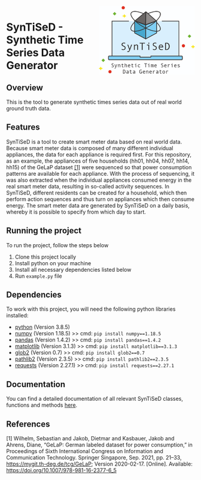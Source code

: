 <img align="right" src="Resources/Images/SynTiSeD_Logo.jpeg" width="256"/>


# SynTiSeD - Synthetic Time Series Data Generator

## Overview
This is the tool to generate synthetic times series data out of real world ground truth data.

## Features
SynTiSeD is a tool to create smart meter data based on real world data. Because smart meter data is composed of many different individual appliances, the data for each appliance is required first. For this repository, as an example, the appliances of five households (hh01, hh04, hh07, hh14, hh15) of the GeLaP dataset [[1]](#1) were sequenced so that power consumption patterns are available for each appliance. With the process of sequencing, it was also extracted when the individual appliances consumed energy in the real smart meter data, resulting in so-called activity sequences. In SynTiSeD, different residents can be created for a household, which then perform action sequences and thus turn on appliances which then consume energy. The smart meter data are generated by SynTiSeD on a daily basis, whereby it is possible to specify from which day to start.


## Running the project
To run the project, follow the steps below
1. Clone this project locally
2. Install python on your machine 
3. Install all necessary dependencies listed below
4. Run `example.py` file

## Dependencies
To work with this project, you will need the following python libraries installed:

- [python](https://www.python.org/) (Version 3.8.5)
- [numpy](https://numpy.org/) (Version 1.18.5) >> cmd: `pip install numpy==1.18.5`
- [pandas](https://pandas.pydata.org/) (Version 1.4.2) >> cmd: `pip install pandas==1.4.2`
- [matplotlib](https://matplotlib.org/) (Version 3.1.3) >> cmd: `pip install matplotlib==3.1.3`
- [glob2](https://pypi.org/project/glob2/) (Version 0.7)  >> cmd: `pip install glob2==0.7`
- [pathlib2](https://pypi.org/project/pathlib2/) (Version 2.3.5)  >> cmd: `pip install pathlib2==2.3.5`
- [requests](https://pypi.org/project/requests/) (Version 2.27.1) >> cmd: `pip install requests==2.27.1`



## Documentation
You can find a detailed documentation of all relevant SynTiSeD classes, functions and methods [here](https://github.com/mmeism/SynTiSeD_research/blob/main/Documentation.md).


## References
<a id="1">[1]</a> 
Wilhelm, Sebastian and Jakob, Dietmar and Kasbauer, Jakob and Ahrens, Diane, “GeLaP: German labeled dataset for power consumption,” in Proceedings of Sixth International Congress on Information and Communication Technology. Springer Singapore, Sep. 2021, pp. 21–33, https://mygit.th-deg.de/tcg/GeLaP; Version 2020-02-17. [Online]. Available: https://doi.org/10.1007/978-981-16-2377-6_5



